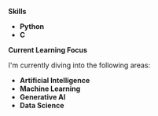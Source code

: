 **Skills**

- **Python**
- **C**

**Current Learning Focus**

I'm currently diving into the following areas:
- **Artificial Intelligence**
- **Machine Learning**
- **Generative AI**
- **Data Science**
